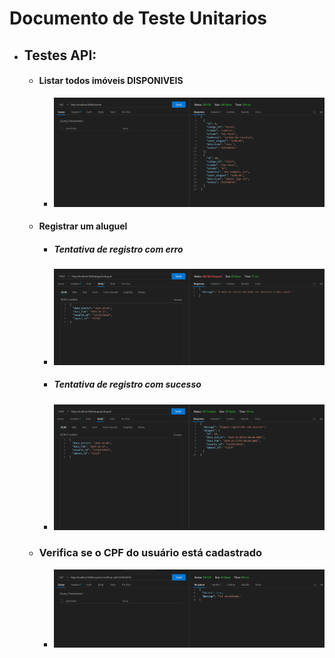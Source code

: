 # Documento de Teste Unitarios

- ## Testes API:
    - #### Listar todos imóveis DISPONIVEIS 
        - <img src="../img-doc/TesteAPIImoveis.png">

    - #### Registrar um aluguel
        - ##### Tentativa de registro com erro
        - <img src="../img-doc/TesteAPIErroAluguel.png">
        - ##### Tentativa de registro com sucesso
        - <img src="../img-doc/TesteAPISucessoAluguel.png">
    
    - ### Verifica se o CPF do usuário está cadastrado
        - <img src="../img-doc/TesteAPIUsuarios.png">